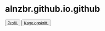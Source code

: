 # alnzbr.github.io.github
<!DOCTYPE html>
<html lang="en">
  <head>
    <meta charset="UTF-8" />
    <meta name="viewport" content="width=device-width, initial-scale=1.0" />
    <title>Den bedste kage opskrift.</title>
  <body>  <button> <a href="Jeg hedder allan er 18 år og går på HTX">Profil.</a> </button></body>

</body>

</ul>
  </body>
  <button> <a href="https://mummum.dk/chokoladekage-uden-aeg/"> Kage opskrift.</a> </button>
</html>